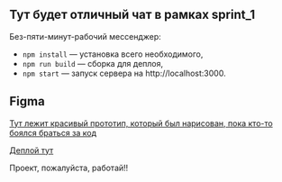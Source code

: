 ## Тут будет отличный чат в рамках sprint_1

Без-пяти-минут-рабочий мессенджер:

- `npm install` — установка всего необходимого,
- `npm run build` — сборка для деплоя,
- `npm start` — запуск сервера на http://localhost:3000.


## **Figma**


[Тут лежит красивый прототип, который был нарисован, пока кто-то боялся браться за код](https://www.figma.com/design/EzrbVduf2gCAzZBwL26uxG/Чат%2FМессенджер?node-id=0-1&t=6RoHXNLrmTWKsvD2-0)


[Деплой тут](https://elegant-treacle-71d0e8.netlify.app/)

Проект, пожалуйста, работай!!
